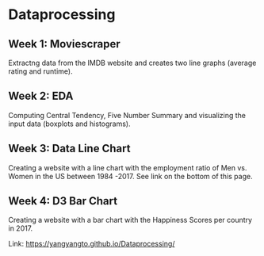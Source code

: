 # Dataprocessing

## Week 1: Moviescraper 
Extractng data from the IMDB website and creates two line graphs (average rating and runtime).

## Week 2: EDA
Computing Central Tendency, Five Number Summary and visualizing the input data (boxplots and histograms). 

## Week 3: Data Line Chart
Creating a website with a line chart with the employment ratio of Men vs. Women in the US between 1984 -2017. See link on the bottom of this page.

## Week 4: D3 Bar Chart
Creating a website with a bar chart with the Happiness Scores per country in 2017.

Link: https://yangyangto.github.io/Dataprocessing/
